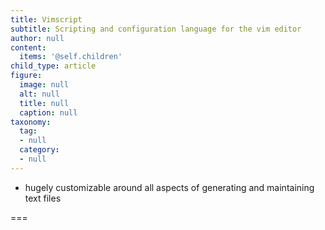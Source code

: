 ```yaml
---
title: Vimscript
subtitle: Scripting and configuration language for the vim editor
author: null
content:
  items: '@self.children'
child_type: article
figure:
  image: null
  alt: null
  title: null
  caption: null
taxonomy:
  tag:
  - null
  category:
  - null
---
```


- hugely customizable around all aspects of generating and maintaining text files

===
